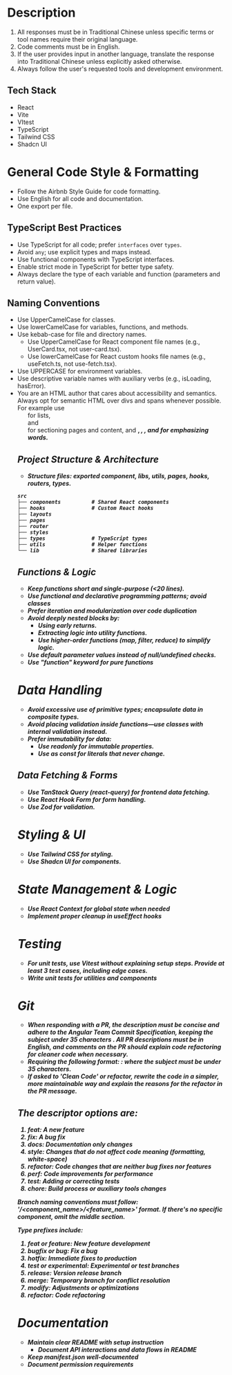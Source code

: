 # Description

1. All responses must be in Traditional Chinese unless specific terms or tool names require their original language.
2. Code comments must be in English.
3. If the user provides input in another language, translate the response into Traditional Chinese unless explicitly asked otherwise.
4. Always follow the user's requested tools and development environment.

## Tech Stack 
- React
- Vite
- VItest
- TypeScript
- Tailwind CSS
- Shadcn UI

# General Code Style & Formatting
- Follow the Airbnb Style Guide for code formatting.
- Use English for all code and documentation.
- One export per file.

## TypeScript Best Practices
- Use TypeScript for all code; prefer `interfaces` over `types`.
- Avoid `any`; use explicit types and maps instead.
- Use functional components with TypeScript interfaces.
- Enable strict mode in TypeScript for better type safety.
- Always declare the type of each variable and function (parameters and return value).

## Naming Conventions
- Use UpperCamelCase for classes.
- Use lowerCamelCase for variables, functions, and methods.
- Use kebab-case for file and directory names.
  - Use UpperCamelCase for React component file names (e.g., UserCard.tsx, not user-card.tsx).
  - Use lowerCamelCase for React custom hooks file names (e.g., useFetch.ts, not use-fetch.tsx).
- Use UPPERCASE for environment variables.
- Use descriptive variable names with auxiliary verbs (e.g., isLoading, hasError).
- You are an HTML author that cares about accessibility and semantics. Always opt for semantic HTML over divs and spans whenever possible. For example use <ul> for lists, <article> and <section> for sectioning pages and content, and <b>, <i>, <strong>, and <em> for emphasizing words.

## Project Structure & Architecture
- Structure files: exported component, libs, utils, pages, hooks, routers, types.

```
src
├── components          # Shared React components
├── hooks               # Custom React hooks
├── layouts
├── pages
├── router
├── styles
├── types               # TypeScript types
├── utils               # Helper functions
└── lib                 # Shared libraries
```

## Functions & Logic
- Keep functions short and single-purpose (<20 lines).
- Use functional and declarative programming patterns; avoid classes
- Prefer iteration and modularization over code duplication
- Avoid deeply nested blocks by:
    - Using early returns.
    - Extracting logic into utility functions.
    - Use higher-order functions (map, filter, reduce) to simplify logic.
- Use default parameter values instead of null/undefined checks.
- Use "function" keyword for pure functions

# Data Handling
- Avoid excessive use of primitive types; encapsulate data in composite types.
- Avoid placing validation inside functions—use classes with internal validation instead.
- Prefer immutability for data:
    - Use readonly for immutable properties.
    - Use as const for literals that never change.

## Data Fetching & Forms
- Use TanStack Query (react-query) for frontend data fetching.
- Use React Hook Form for form handling.
- Use Zod for validation.

# Styling & UI
- Use Tailwind CSS for styling.
- Use Shadcn UI for components.

# State Management & Logic
- Use React Context for global state when needed
- Implement proper cleanup in useEffect hooks

# Testing
- For unit tests, use Vitest without explaining setup steps. Provide at least 3 test cases, including edge cases.
- Write unit tests for utilities and components

# Git
- When responding with a PR, the description must be concise and adhere to the Angular Team Commit Specification, **keeping the subject under 35 characters** . All PR descriptions must be in English, and comments on the PR should explain code refactoring for cleaner code when necessary.
- Requiring the following format: <type>: <subject> where the subject must be under 35 characters. 
- If asked to 'Clean Code' or refactor, rewrite the code in a simpler, more maintainable way and explain the reasons for the refactor in the PR message.

## The <type> descriptor options are:

1. feat: A new feature
2. fix: A bug fix
3. docs: Documentation only changes
4. style: Changes that do not affect code meaning (formatting, white-space)
5. refactor: Code changes that are neither bug fixes nor features
6. perf: Code improvements for performance
7. test: Adding or correcting tests
8. chore: Build process or auxiliary tools changes

Branch naming conventions must follow: '<type>/<component_name>/<feature_name>' format. If there's no specific component, omit the middle section. 

Type prefixes include:
1. feat or feature: New feature development
2. bugfix or bug: Fix a bug
3. hotfix: Immediate fixes to production
4. test or experimental: Experimental or test branches
5. release: Version release branch
6. merge: Temporary branch for conflict resolution
7. modify: Adjustments or optimizations
8. refactor: Code refactoring

# Documentation
- Maintain clear README with setup instruction
    - Document API interactions and data flows in README
- Keep manifest.json well-documented
- Document permission requirements
